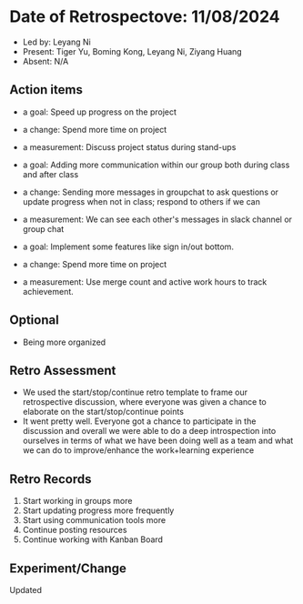 # Date of Retrospectove: 11/08/2024
* Led by: Leyang Ni
* Present: Tiger Yu, Boming Kong, Leyang Ni, Ziyang Huang
* Absent: N/A

## Action items

* a goal: Speed up progress on the project
* a change: Spend more time on project
* a measurement: Discuss project status during stand-ups
  
* a goal: Adding more communication within our group both during class and after class
* a change: Sending more messages in groupchat to ask questions or update progress when not in class; respond to others if we can 
* a measurement: We can see each other's messages in slack channel or group chat
  
* a goal: Implement some features like sign in/out bottom.
* a change: Spend more time on project
* a measurement: Use merge count and active work hours to track achievement.

## Optional

* Being more organized 
  
## Retro Assessment

* We used the start/stop/continue retro template to frame our retrospective discussion, where everyone was given a chance to elaborate on the start/stop/continue points
* It went pretty well. Everyone got a chance to participate in the discussion and overall we were able to do a deep introspection into ourselves in terms of what we have been doing well as a team and what we can do to improve/enhance the work+learning experience

## Retro Records

1. Start working in groups more
2. Start updating progress more frequently
3. Start using communication tools more
4. Continue posting resources
5. Continue working with Kanban Board

## Experiment/Change
Updated 

